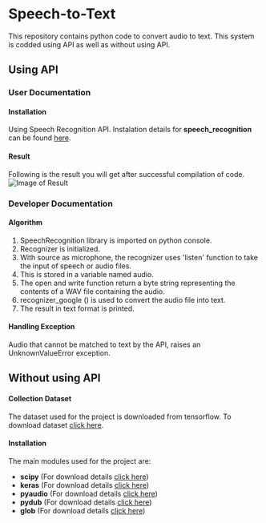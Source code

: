 # Speech-to-Text
This repository contains python code to convert audio to text. This system is codded using API as well as without using API. 
## Using API
### User Documentation
#### Installation
Using Speech Recognition API.
Instalation details for **speech_recognition** can be found [here](https://pypi.org/project/SpeechRecognition/).
#### Result
Following is the result you will get after successful compilation of code.
![Image of Result](https://github.com/San-B-09/Speech-to-Text/blob/master/Using_API/Result_Speech_Recognition_API.png)
### Developer Documentation
#### Algorithm
1.	SpeechRecognition library is imported on python console.
2.	Recognizer is initialized.
3.	With source as microphone, the recognizer uses 'listen' function to take the input of speech or audio files.
4.	This is stored in a variable named audio.
5.	The open and write function return a byte string representing the contents of a WAV file containing the audio.
6.	recognizer_google () is used to convert the audio file into text.
7.	The result in text format is printed.
#### Handling Exception
Audio that cannot be matched to text by the API, raises an UnknownValueError exception.

## Without using API
#### Collection Dataset
The dataset used for the project is downloaded from tensorflow. To download dataset [click here](https://storage.cloud.google.com/download.tensorflow.org/data/speech_commands_v0.02.tar.gz).
#### Installation
The main modules used for the project are: 
* **scipy** (For download details [click here](https://www.scipy.org/install.html))
* **keras** (For download details [click here](https://keras.io/#installation))
* **pyaudio** (For download details [click here](https://pypi.org/project/PyAudio/))
* **pydub** (For download details [click here](https://pypi.org/project/pydub/))
* **glob** (For download details [click here](https://pypi.org/project/glob2/))


